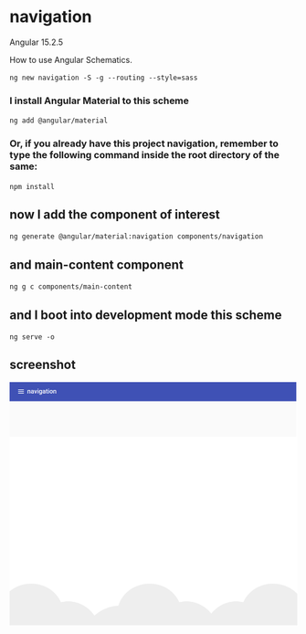 # navigation

Angular 15.2.5

How to use Angular Schematics.

```shell
ng new navigation -S -g --routing --style=sass
```

### I install Angular Material to this scheme

```shell
ng add @angular/material
```

### Or, if you already have this project navigation, remember to type the following command inside the root directory of the same:

```shell
npm install
```

## now I add the component of interest

```shell
ng generate @angular/material:navigation components/navigation
```

## and main-content component

```
ng g c components/main-content
```

## and I boot into development mode this scheme

```shell
ng serve -o
```

## screenshot

![navigation screenshot](https://github.com/paolomococci/angular-exercises-workshop/blob/main/screenshots/navigation_2022-06-20.png)
